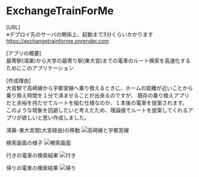 # ExchangeTrainForMe
[URL]<br>
※デプロイ先のサーバの関係上、起動まで3分くらいかかります<br>
https://exchangetrainforme.onrender.com<br>


[アプリの概要]<br>
最寄駅(鴻巣)から大学の最寄り駅(東大宮)までの電車のルート検索を高速化するためにこのアプリケーション

[作成理由]<br>
大宮駅で高崎線から宇都宮線へ乗り換えるときに、ホームの距離が近いことから乗り換え時間を１分で済ませることが出来るのですが、
既存の乗り換えアプリだと余裕を持たせてルートを組む仕様なのか、１本後の電車を提案されます。
このような現象を回避したいと考えたため、理論値でルートを提案してくれるアプリが欲しいと思い作成しました。

鴻巣-東大宮間(大宮経由)の移動
![高崎線と宇都宮線](https://github.com/yoyo1025/ExchangeTrainForMe/assets/132190061/00b8a520-93cf-4606-b90f-d6272f1d7499)

検索画面の様子
![検索画面](https://github.com/yoyo1025/ExchangeTrainForMe/assets/132190061/8be87b56-33d0-41b1-941c-180e17d9e62f)

行きの電車の検索結果
![行き](https://github.com/yoyo1025/ExchangeTrainForMe/assets/132190061/776ca670-2f9c-4f77-8945-108324252108)

帰りの電車の検索結果
![帰り](https://github.com/yoyo1025/ExchangeTrainForMe/assets/132190061/bd591e83-a74a-458a-8c35-9d2d5ae4ed8d)

